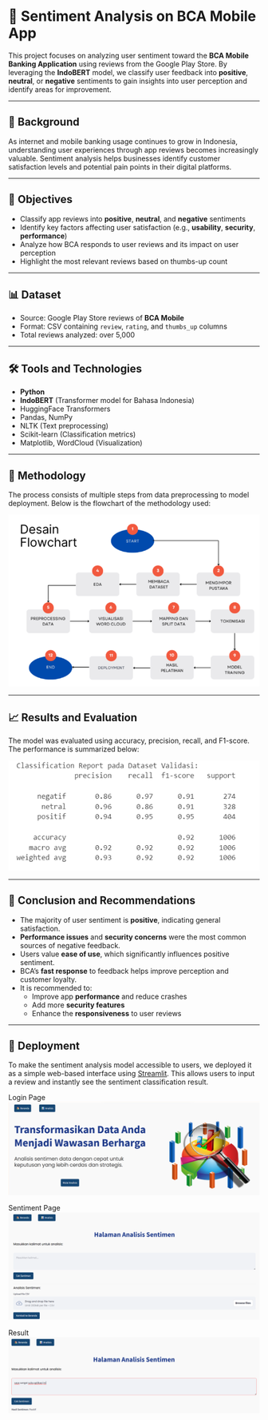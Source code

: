 # 📱 Sentiment Analysis on BCA Mobile App

This project focuses on analyzing user sentiment toward the **BCA Mobile Banking Application** using reviews from the Google Play Store. By leveraging the **IndoBERT** model, we classify user feedback into **positive**, **neutral**, or **negative** sentiments to gain insights into user perception and identify areas for improvement.

---

## 🧠 Background

As internet and mobile banking usage continues to grow in Indonesia, understanding user experiences through app reviews becomes increasingly valuable. Sentiment analysis helps businesses identify customer satisfaction levels and potential pain points in their digital platforms.

---

## 🎯 Objectives

- Classify app reviews into **positive**, **neutral**, and **negative** sentiments
- Identify key factors affecting user satisfaction (e.g., **usability**, **security**, **performance**)
- Analyze how BCA responds to user reviews and its impact on user perception
- Highlight the most relevant reviews based on thumbs-up count

---

## 📊 Dataset

- Source: Google Play Store reviews of **BCA Mobile**
- Format: CSV containing `review`, `rating`, and `thumbs_up` columns
- Total reviews analyzed: over 5,000

---

## 🛠️ Tools and Technologies

- **Python**
- **IndoBERT** (Transformer model for Bahasa Indonesia)
- HuggingFace Transformers
- Pandas, NumPy
- NLTK (Text preprocessing)
- Scikit-learn (Classification metrics)
- Matplotlib, WordCloud (Visualization)

---

## 🔁 Methodology
The process consists of multiple steps from data preprocessing to model deployment. Below is the flowchart of the methodology used:

![Methodology Flowchart](https://github.com/slviamrgrta/BCA-Sentiment-Analysis/blob/main/Metodologi.png)

---

## 📈 Results and Evaluation
The model was evaluated using accuracy, precision, recall, and F1-score. The performance is summarized below:

![Model Evaluation Report](https://github.com/slviamrgrta/BCA-Sentiment-Analysis/blob/main/Hasil.png)

---

## 🧾 Conclusion and Recommendations

- The majority of user sentiment is **positive**, indicating general satisfaction.
- **Performance issues** and **security concerns** were the most common sources of negative feedback.
- Users value **ease of use**, which significantly influences positive sentiment.
- BCA’s **fast response** to feedback helps improve perception and customer loyalty.
- It is recommended to:
  - Improve app **performance** and reduce crashes
  - Add more **security features**
  - Enhance the **responsiveness** to user reviews

---

## 🚀 Deployment

To make the sentiment analysis model accessible to users, we deployed it as a simple web-based interface using [Streamlit](https://streamlit.io/). This allows users to input a review and instantly see the sentiment classification result.

Login Page
![Login Page](https://github.com/slviamrgrta/BCA-Sentiment-Analysis/blob/main/Login%20Page.png)

Sentiment Page
![Sentiment Page](https://github.com/slviamrgrta/BCA-Sentiment-Analysis/blob/main/Sentiment%20Page.png)

Result
![Result Page](https://github.com/slviamrgrta/BCA-Sentiment-Analysis/blob/main/Hasil%20Sentiment.png)

